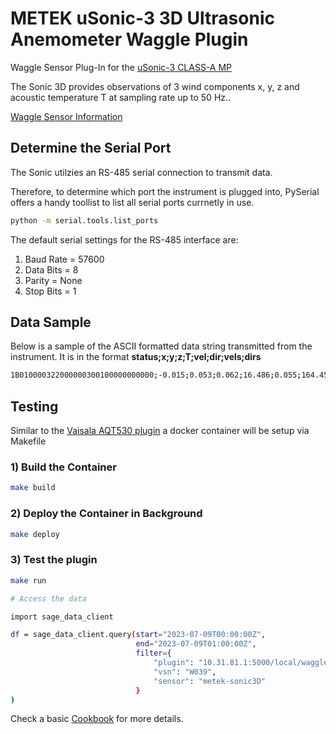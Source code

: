 # METEK uSonic-3 3D Ultrasonic Anemometer Waggle Plugin
Waggle Sensor Plug-In for the [uSonic-3 CLASS-A MP](https://metek.de/product/usonic-3-class-a/)

The Sonic 3D provides observations of 3 wind components x, y, z and acoustic temperature T at sampling rate up to 50 Hz.. 

[Waggle Sensor Information](https://github.com/waggle-sensor)

## Determine the Serial Port
The Sonic utilzies an RS-485 serial connection to transmit data.

Therefore, to determine which port the instrument is plugged into, PySerial offers a handy toollist to list all serial ports currnetly in use.
```bash
python -m serial.tools.list_ports
```

The default serial settings for the RS-485 interface are:
1. Baud Rate = 57600
1. Data Bits = 8
1. Parity = None
1. Stop Bits = 1

## Data Sample
Below is a sample of the ASCII formatted data string transmitted from the instrument. 
It is in the format **status;x;y;z;T;vel;dir;vels;dirs**
```bash
1B010000322000000300100000000000;-0.015;0.053;0.062;16.486;0.055;164.451;0.055;1
``` 


## Testing 

Similar to the [Vaisala AQT530 plugin](https://github.com/jrobrien91/waggle-aqt) a docker container will be setup via Makefile 

### 1) Build the Container
```bash
make build
```

### 2) Deploy the Container in Background
```bash
make deploy
```

### 3) Test the plugin
```bash
make run

# Access the data

import sage_data_client

df = sage_data_client.query(start="2023-07-09T00:00:00Z",
                            end="2023-07-09T01:00:00Z", 
                            filter={
                                "plugin": "10.31.81.1:5000/local/waggle-sonic3d",
                                "vsn": "W039",
                                "sensor": "metek-sonic3D"
                            }
)

```

Check a basic [Cookbook](https://github.com/sujanpal/instrument-cookbooks/blob/main/notebooks/METEK_Sonic3D_access.ipynb) for more details.
